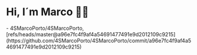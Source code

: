 <h1>Hi, I´m Marco 👋🏻</h1>
<!-- START gadpp -->
- 4SMarcoPorto/4SMarcoPorto, [refs/heads/master@a96e7fc4f9af4a54691477491e9d2012109c9215](https://github.com/4SMarcoPorto/4SMarcoPorto/commit/a96e7fc4f9af4a54691477491e9d2012109c9215)
